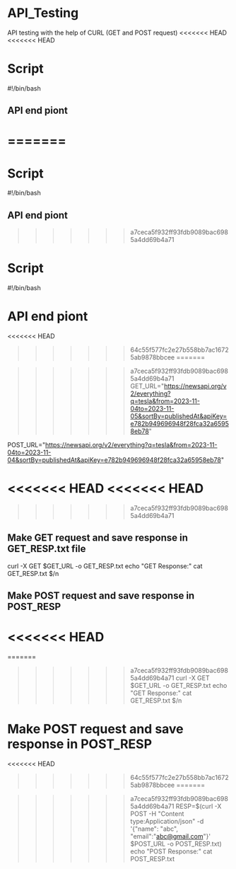 # API_Testing
API testing with the help of CURL (GET and POST request) 
<<<<<<< HEAD
<<<<<<< HEAD
# Script 
#!/bin/bash
## API end piont
=======
=======

# Script 
#!/bin/bash
## API end piont

>>>>>>> a7ceca5f932ff93fdb9089bac6985a4dd69b4a71

# Script
#!/bin/bash
# API end piont
<<<<<<< HEAD
>>>>>>> 64c55f577fc2e27b558bb7ac16725ab9878bbcee
=======

>>>>>>> a7ceca5f932ff93fdb9089bac6985a4dd69b4a71
GET_URL="https://newsapi.org/v2/everything?q=tesla&from=2023-11-04to=2023-11-05&sortBy=publishedAt&apiKey=e782b949696948f28fca32a65958eb78"

POST_URL="https://newsapi.org/v2/everything?q=tesla&from=2023-11-04to=2023-11-04&sortBy=publishedAt&apiKey=e782b949696948f28fca32a65958eb78"

<<<<<<< HEAD
<<<<<<< HEAD
=======
>>>>>>> a7ceca5f932ff93fdb9089bac6985a4dd69b4a71
## Make GET request and save response in GET_RESP.txt file
curl -X GET $GET_URL -o GET_RESP.txt
echo "GET Response:"
cat GET_RESP.txt $/n
## Make POST request and save response in POST_RESP
<<<<<<< HEAD
=======
=======

>>>>>>> a7ceca5f932ff93fdb9089bac6985a4dd69b4a71
curl -X GET $GET_URL -o GET_RESP.txt
echo "GET Response:"
cat GET_RESP.txt $/n
# Make POST request and save response in POST_RESP
<<<<<<< HEAD
>>>>>>> 64c55f577fc2e27b558bb7ac16725ab9878bbcee
=======

>>>>>>> a7ceca5f932ff93fdb9089bac6985a4dd69b4a71
RESP=$(curl -X POST -H "Content type:Application/json" -d '{"name": "abc", "email":"abc@gmail.com"}' $POST_URL -o POST_RESP.txt)
echo "POST Response:"
cat POST_RESP.txt
